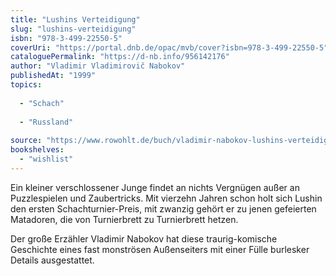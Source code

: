 ```yaml
---
title: "Lushins Verteidigung"
slug: "lushins-verteidigung"
isbn: "978-3-499-22550-5"
coverUri: "https://portal.dnb.de/opac/mvb/cover?isbn=978-3-499-22550-5"
cataloguePermalink: "https://d-nb.info/956142176"
author: "Vladimir Vladimirovič Nabokov"
publishedAt: "1999"
topics:
  
  - "Schach"
    
  - "Russland"
    
source: "https://www.rowohlt.de/buch/vladimir-nabokov-lushins-verteidigung-9783499225505"
bookshelves: 
  - "wishlist"
---
```

Ein kleiner verschlossener Junge findet an nichts Vergnügen außer an 
Puzzlespielen und Zaubertricks. Mit vierzehn Jahren schon holt sich Lushin den 
ersten Schachturnier-Preis, mit zwanzig gehört er zu jenen gefeierten 
Matadoren, die von Turnierbrett zu Turnierbrett hetzen.

Der große Erzähler Vladimir Nabokov hat diese traurig-komische Geschichte 
eines fast monströsen Außenseiters mit einer Fülle burlesker Details 
ausgestattet.